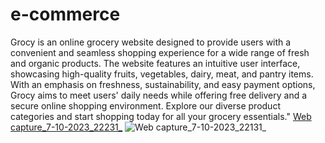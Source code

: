 

# e-commerce

Grocy is an online grocery website designed to provide users with a convenient and seamless shopping experience for a wide range of fresh and organic products. The website features an intuitive user interface, showcasing high-quality fruits, vegetables, dairy, meat, and pantry items. With an emphasis on freshness, sustainability, and easy payment options, Grocy aims to meet users' daily needs while offering free delivery and a secure online shopping environment. Explore our diverse product categories and start shopping today for all your grocery essentials."
[Web capture_7-10-2023_22231_](https://github.com/afiya067/e-commerce/assets/122664723/7a650260-0344-46e5-8022-f93033b21af9)
![Web capture_7-10-2023_22131_](https://github.com/afiya067/e-commerce/assets/122664723/bc5a0767-71eb-4b3f-a9a0-1ff5cb8c85a5)

